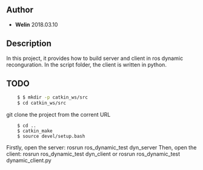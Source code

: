## Author
- **Welin**  2018.03.10

## Description
In this project, it provides how to build server and client in ros dynamic reconguration.
In the script folder, the client is written in python.

## TODO
```sh
    $ $ mkdir -p catkin_ws/src
    $ cd catkin_ws/src
```
git clone the project from the corrent URL

```
    $ cd ..
    $ catkin_make
    $ source devel/setup.bash
```

Firstly, open the server: rosrun ros_dynamic_test dyn_server
Then, open the client: 
rosrun ros_dynamic_test dyn_client or rosrun ros_dynamic_test dynamic_client.py

